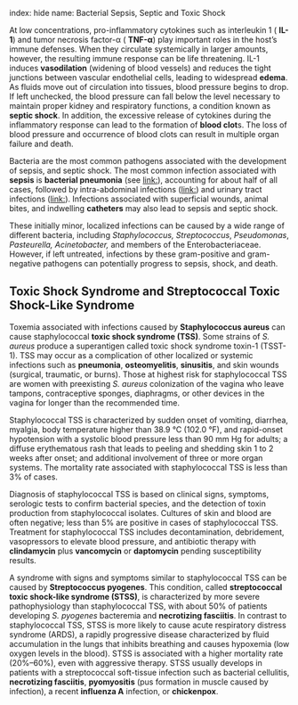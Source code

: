 index: hide
name: Bacterial Sepsis, Septic and Toxic Shock

At low concentrations, pro-inflammatory cytokines such as interleukin 1 ( **IL-1**) and tumor necrosis factor-α ( **TNF-α**) play important roles in the host’s immune defenses. When they circulate systemically in larger amounts, however, the resulting immune response can be life threatening. IL-1 induces  **vasodilation** (widening of blood vessels) and reduces the tight junctions between vascular endothelial cells, leading to widespread  **edema**. As fluids move out of circulation into tissues, blood pressure begins to drop. If left unchecked, the blood pressure can fall below the level necessary to maintain proper kidney and respiratory functions, a condition known as  **septic shock**. In addition, the excessive release of cytokines during the inflammatory response can lead to the formation of  **blood clot**s. The loss of blood pressure and occurrence of blood clots can result in multiple organ failure and death.

Bacteria are the most common pathogens associated with the development of sepsis, and septic shock. The most common infection associated with  **sepsis** is  **bacterial pneumonia** (see <link:>), accounting for about half of all cases, followed by intra-abdominal infections (<link:>) and urinary tract infections (<link:>). Infections associated with superficial wounds, animal bites, and indwelling  **catheters** may also lead to sepsis and septic shock.

These initially minor, localized infections can be caused by a wide range of different bacteria, including  *Staphylococcus, Streptococcus*,  *Pseudomonas*,  *Pasteurella, Acinetobacter,* and members of the Enterobacteriaceae. However, if left untreated, infections by these gram-positive and gram-negative pathogens can potentially progress to sepsis, shock, and death.

## Toxic Shock Syndrome and Streptococcal Toxic Shock-Like Syndrome

Toxemia associated with infections caused by  **Staphylococcus aureus** can cause staphylococcal  **toxic shock syndrome (TSS)**. Some strains of  *S. aureus* produce a superantigen called toxic shock syndrome toxin-1 (TSST-1). TSS may occur as a complication of other localized or systemic infections such as  **pneumonia**,  **osteomyelitis**,  **sinusitis**, and skin wounds (surgical, traumatic, or burns). Those at highest risk for staphylococcal TSS are women with preexisting  *S. aureus* colonization of the vagina who leave tampons, contraceptive sponges, diaphragms, or other devices in the vagina for longer than the recommended time.

Staphylococcal TSS is characterized by sudden onset of vomiting, diarrhea, myalgia, body temperature higher than 38.9 °C (102.0 °F), and rapid-onset hypotension with a systolic blood pressure less than 90 mm Hg for adults; a diffuse erythematous rash that leads to peeling and shedding skin 1 to 2 weeks after onset; and additional involvement of three or more organ systems. The mortality rate associated with staphylococcal TSS is less than 3% of cases.

Diagnosis of staphylococcal TSS is based on clinical signs, symptoms, serologic tests to confirm bacterial species, and the detection of toxin production from staphylococcal isolates. Cultures of skin and blood are often negative; less than 5% are positive in cases of staphylococcal TSS. Treatment for staphylococcal TSS includes decontamination, debridement, vasopressors to elevate blood pressure, and antibiotic therapy with  **clindamycin** plus  **vancomycin** or  **daptomycin** pending susceptibility results.

A syndrome with signs and symptoms similar to staphylococcal TSS can be caused by  **Streptococcus pyogenes**. This condition, called  **streptococcal toxic shock-like syndrome (STSS)**, is characterized by more severe pathophysiology than staphylococcal TSS, with about 50% of patients developing  *S. pyogenes* bacteremia and  **necrotizing fasciitis**. In contrast to staphylococcal TSS, STSS is more likely to cause acute respiratory distress syndrome (ARDS), a rapidly progressive disease characterized by fluid accumulation in the lungs that inhibits breathing and causes hypoxemia (low oxygen levels in the blood). STSS is associated with a higher mortality rate (20%–60%), even with aggressive therapy. STSS usually develops in patients with a streptococcal soft-tissue infection such as bacterial cellulitis,  **necrotizing fasciitis**,  **pyomyositis** (pus formation in muscle caused by infection), a recent  **influenza A** infection, or  **chickenpox**.
